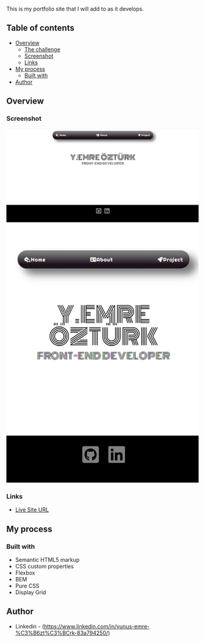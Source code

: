 This is my portfolio site that I will add to as it develops.
## Table of contents

- [Overview](#overview)
  - [The challenge](#the-challenge)
  - [Screenshot](#screenshot)
  - [Links](#links)
- [My process](#my-process)
  - [Built with](#built-with)
- [Author](#author)

## Overview

### Screenshot

![](images/website.png)
![](images/website-responsive.png)


### Links


- [Live Site URL]()

## My process

### Built with

- Semantic HTML5 markup
- CSS custom properties
- Flexbox
- BEM
- Pure CSS
- Display Grid



## Author


- Linkedin - (https://www.linkedin.com/in/yunus-emre-%C3%B6zt%C3%BCrk-83a794250/)



